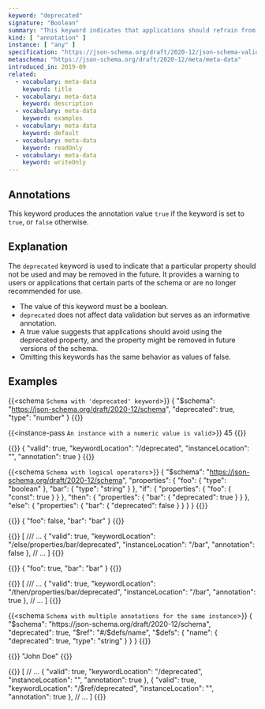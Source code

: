 ```yaml
---
keyword: "deprecated"
signature: "Boolean"
summary: "This keyword indicates that applications should refrain from using the declared property."
kind: [ "annotation" ]
instance: [ "any" ]
specification: "https://json-schema.org/draft/2020-12/json-schema-validation.html#section-9.3"
metaschema: "https://json-schema.org/draft/2020-12/meta/meta-data"
introduced_in: 2019-09
related:
  - vocabulary: meta-data
    keyword: title
  - vocabulary: meta-data
    keyword: description
  - vocabulary: meta-data
    keyword: examples
  - vocabulary: meta-data
    keyword: default
  - vocabulary: meta-data
    keyword: readOnly
  - vocabulary: meta-data
    keyword: writeOnly
---
```


Annotations
-----------

This keyword produces the annotation value `true` if the keyword is set to `true`, or `false` otherwise.

## Explanation

The `deprecated` keyword is used to indicate that a particular property should not be used and may be removed in the future. It provides a warning to users or applications that certain parts of the schema or are no longer recommended for use.

* The value of this keyword must be a boolean.
* `deprecated` does not affect data validation but serves as an informative annotation.
* A true value suggests that applications should avoid using the deprecated property, and the property might be removed in future versions of the schema.
* Omitting this keywords has the same behavior as values of false.

## Examples

{{<schema `Schema with 'deprecated' keyword`>}}
{
  "$schema": "https://json-schema.org/draft/2020-12/schema",
  "deprecated": true,
  "type": "number"
}
{{</schema>}}

{{<instance-pass `An instance with a numeric value is valid`>}}
45
{{</instance-pass>}}

{{<instance-annotation>}}
{
  "valid": true,
  "keywordLocation": "/deprecated",
  "instanceLocation": "",
  "annotation": true
}
{{</instance-annotation>}}

{{<schema `Schema with logical operators`>}}
{
  "$schema": "https://json-schema.org/draft/2020-12/schema",
  "properties": {
    "foo": { "type": "boolean" },
    "bar": { "type": "string" }
  },
  "if": {
    "properties": {
      "foo": { "const": true }
    }
  },
  "then": {
    "properties": {
      "bar": { "deprecated": true }
    }
  },
  "else": {
    "properties": {
      "bar": { "deprecated": false }
    }
  }
}
{{</schema>}}

{{<instance-pass>}}
{ "foo": false, "bar": "bar" }
{{</instance-pass>}}

{{<instance-annotation>}}
[
  /// ...
  {
    "valid": true,
    "keywordLocation": "/else/properties/bar/deprecated",
    "instanceLocation": "/bar",
    "annotation": false
  },
  // ...
]
{{</instance-annotation>}}

{{<instance-pass>}}
{ "foo": true, "bar": "bar" }
{{</instance-pass>}}

{{<instance-annotation>}}
[
  /// ...
  {
    "valid": true,
    "keywordLocation": "/then/properties/bar/deprecated",
    "instanceLocation": "/bar",
    "annotation": true
  },
  // ...
]
{{</instance-annotation>}}

{{<schema `Schema with multiple annotations for the same instance`>}}
{
  "$schema": "https://json-schema.org/draft/2020-12/schema",
  "deprecated": true,
  "$ref": "#/$defs/name",
  "$defs": {
    "name": {
      "deprecated": true,
      "type": "string"
    }
  }
}
{{</schema>}}

{{<instance-pass>}}
"John Doe"
{{</instance-pass>}}

{{<instance-annotation>}}
[
  // ...
  {
    "valid": true,
    "keywordLocation": "/deprecated",
    "instanceLocation": "",
    "annotation": true
  },
  {
    "valid": true,
    "keywordLocation": "/$ref/deprecated",
    "instanceLocation": "",
    "annotation": true
  },
  // ...
]
{{</instance-annotation>}}
